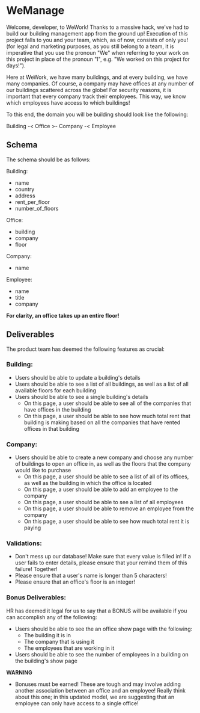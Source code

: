 # WeManage

Welcome, developer, to WeWork! Thanks to a massive hack, we've had to build our building management app from the ground up! Execution of this project falls to you and your team, which, as of now, consists of only you! (for legal and marketing purposes, as you still belong to a team, it is imperative that you use the pronoun "We" when referring to your work on this project in place of the pronoun "I", e.g. "We worked on this project for days!").

Here at WeWork, we have many buildings, and at every building, we have many companies. Of course, a company may have offices at any number of our buildings scattered across the globe! For security reasons, it is important that every company track their employees. This way, we know which employees have access to which buildings!

To this end, the domain you will be building should look like the following:

Building -< Office >- Company -< Employee

## Schema

The schema should be as follows:

Building:
* name
* country
* address
* rent_per_floor
* number_of_floors


Office:
* building
* company
* floor


Company:
* name


Employee:
* name
* title
* company


**For clarity, an office takes up an entire floor!**

## Deliverables

The product team has deemed the following features as crucial:

### Building:

* Users should be able to update a building's details
* Users should be able to see a list of all buildings, as well as a list of all available floors for each building
* Users should be able to see a single building's details
	- On this page, a user should be able to see all of the companies that have offices in the building
	- On this page, a user should be able to see how much total rent that building is making based on all the companies that have rented offices in that building


### Company:

* Users should be able to create a new company and choose any number of buildings to open an office in, as well as the floors that the company would like to purchase
	- On this page, a user should be able to see a list of all of its offices, as well as the building in which the office is located
	- On this page, a user should be able to add an employee to the company
	- On this page, a user should be able to see a list of all employees 
	- On this page, a user should be able to remove an employee from the company
	- On this page, a user should be able to see how much total rent it is paying

### Validations: 

* Don't mess up our database! Make sure that every value is filled in! If a user fails to enter details, please ensure that your remind them of this failure! Together!
* Please ensure that a user's name is longer than 5 characters! 
* Please ensure that an office's floor is an integer!


### Bonus Deliverables: 

HR has deemed it legal for us to say that a BONUS will be available if you can accomplish any of the following:

* Users should be able to see the an office show page with the following:
	- The building it is in
	- The company that is using it
	- The employees that are working in it
* Users should be able to see the number of employees in a building on the building's show page

**WARNING**
* Bonuses must be earned! These are tough and may involve adding another association between an office and an employee! Really think about this one; in this updated model, we are suggesting that an employee can only have access to a single office!


